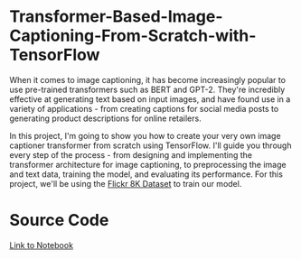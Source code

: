 # Transformer-Based-Image-Captioning-From-Scratch-with-TensorFlow

When it comes to image captioning, it has become increasingly popular to use pre-trained transformers such as BERT and GPT-2. They're incredibly effective at generating text based on input images, and have found use in a variety of applications - from creating captions for social media posts to generating product descriptions for online retailers.

In this project, I'm going to show you how to create your very own image captioner transformer from scratch using TensorFlow. I'll guide you through every step of the process - from designing and implementing the transformer architecture for image captioning, to preprocessing the image and text data, training the model, and evaluating its performance. For this project, we'll be using the [Flickr 8K Dataset](https://www.kaggle.com/datasets/adityajn105/flickr8k) to train our model.

# Source Code

[Link to Notebook](https://github.com/danplotkin/Transformer-based-Image-Captioning-From-Scratch-with-TensorFlow/blob/main/Image_Captioner.ipynb)
